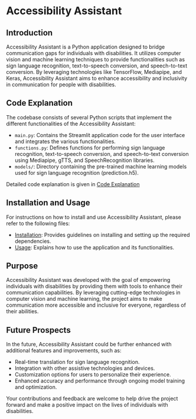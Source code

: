 # Accessibility Assistant

## Introduction

Accessibility Assistant is a Python application designed to bridge communication gaps for individuals with disabilities. It utilizes computer vision and machine learning techniques to provide functionalities such as sign language recognition, text-to-speech conversion, and speech-to-text conversion. By leveraging technologies like TensorFlow, Mediapipe, and Keras, Accessibility Assistant aims to enhance accessibility and inclusivity in communication for people with disabilities.

## Code Explanation

The codebase consists of several Python scripts that implement the different functionalities of the Accessibility Assistant:

- `main.py`: Contains the Streamlit application code for the user interface and integrates the various functionalities.
- `functions.py`: Defines functions for performing sign language recognition, text-to-speech conversion, and speech-to-text conversion using Mediapipe, gTTS, and SpeechRecognition libraries.
- `models/`: Directory containing the pre-trained machine learning models used for sign language recognition (prediction.h5).

Detailed code explanation is given in [Code Explanation](codeexplain.txt)

## Installation and Usage

For instructions on how to install and use Accessibility Assistant, please refer to the following files:
- [Installation](installation.txt): Provides guidelines on installing and setting up the required dependencies.
- [Usage](usage.txt): Explains how to use the application and its functionalities.

## Purpose

Accessibility Assistant was developed with the goal of empowering individuals with disabilities by providing them with tools to enhance their communication capabilities. By leveraging cutting-edge technologies in computer vision and machine learning, the project aims to make communication more accessible and inclusive for everyone, regardless of their abilities.

## Future Prospects

In the future, Accessibility Assistant could be further enhanced with additional features and improvements, such as:
- Real-time translation for sign language recognition.
- Integration with other assistive technologies and devices.
- Customization options for users to personalize their experience.
- Enhanced accuracy and performance through ongoing model training and optimization.

Your contributions and feedback are welcome to help drive the project forward and make a positive impact on the lives of individuals with disabilities.

